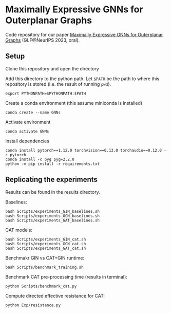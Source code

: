 # Maximally Expressive GNNs for Outerplanar Graphs

Code repository for our paper [Maximally Expressive GNNs for Outerplanar Graphs](https://openreview.net/forum?id=gXCqzpvhuD&referrer) (GLF@NeurIPS 2023, oral).

## Setup
Clone this repository and open the directory

Add this directory to the python path. Let `$PATH` be the path to where this repository is stored (i.e. the result of running `pwd`).
```
export PYTHONPATH=$PYTHONPATH:$PATH
```

Create a conda environment (this assume miniconda is installed)
```
conda create --name GNNs
```

Activate environment
```
conda activate GNNs
```

Install dependencies
```
conda install pytorch==1.12.0 torchvision==0.13.0 torchaudio==0.12.0 -c pytorch
conda install -c pyg pyg=2.2.0
python -m pip install -r requirements.txt
```

## Replicating the experiments
Results can be found in the results directory.

Baselines:
```
bash Scripts/experiments_GIN_baselines.sh
bash Scripts/experiments_GCN_baselines.sh
bash Scripts/experiments_GAT_baselines.sh
```

CAT models:
```
bash Scripts/experiments_GIN_cat.sh
bash Scripts/experiments_GCN_cat.sh
bash Scripts/experiments_GAT_cat.sh
```

Benchmakr GIN vs CAT+GIN runtime:
```
bash Scripts/benchmark_training.sh 
```

Benchmark CAT pre-processing time (results in terminal):
```
python Scripts/benchmark_cat.py
```

Compute directed effective resistance for CAT:
```
python Exp/resistance.py
```
